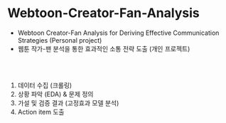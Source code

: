 # Webtoon-Creator-Fan-Analysis
- Webtoon Creator-Fan Analysis for Deriving Effective Communication Strategies (Personal project)
- 웹툰 작가-팬 분석을 통한 효과적인 소통 전략 도출 (개인 프로젝트)

<br>
<br>  

 

1) 데이터 수집 (크롤링)
2) 상황 파악 (EDA) & 문제 정의
3) 가설 및 검증 결과 (고정효과 모델 분석) 
4) Action item 도출
